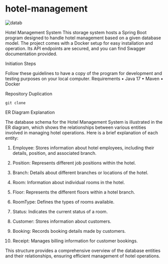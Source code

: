 # hotel-management

![datab](https://github.com/Motazy6/hotel-management/assets/109545163/1edbe29f-1a90-477a-9daf-b8a577cb5a75)

Hotel Management System
This storage system hosts a Spring Boot program designed to handle hotel management based on a given database model. The project comes with a Docker setup for easy installation and operation. Its API endpoints are secured, and you can find Swagger documentation provided.


Initiation Steps

Follow these guidelines to have a copy of the program for development and testing purposes on your local computer.
Requirements
  •	Java 17
  •	Maven
  •	Docker


Repository Duplication

	git clone 



ER Diagram Explanation

The database schema for the Hotel Management System is illustrated in the ER diagram, which shows the relationships between various entities involved in managing hotel operations. Here is a brief explanation of each entity:
1.	Employee:
Stores information about hotel employees, including their details, position, and associated branch.

2.	Position:
Represents different job positions within the hotel.

3.	Branch:
Details about different branches or locations of the hotel.

4.	Room:
Information about individual rooms in the hotel.

5.	Floor:
Represents the different floors within a hotel branch.

6.	RoomType:
Defines the types of rooms available.

7.	Status:
Indicates the current status of a room.

8.	Customer:
Stores information about customers.

9.	Booking:
Records booking details made by customers.

10.	Receipt:
Manages billing information for customer bookings.

This structure provides a comprehensive overview of the database entities and their relationships, ensuring efficient management of hotel operations.
